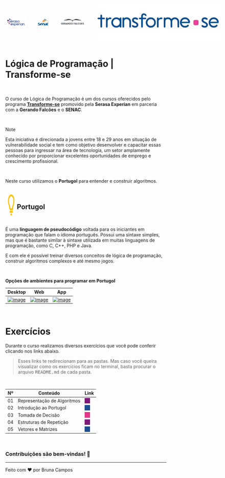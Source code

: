 
<div style="display: flex; gap: 2rem; align-items: center;">
    <img src="./Images/serasaexperian-logo.png" alt="" width="13%" align="center"/>
    <img src="./Images/senac-logo.png" alt="" width="8%" align="center"/>
    <img src="./Images/gerandofalcoes-logo.png" alt="" width="16%" align="center"/>
    <img src="./Images/transformese-logo.png" alt="" width="500" align="center"/>
</div>


<br>
<h1>Lógica de Programação | Transforme-se</h1>
<br>

O curso de Lógica de Programação é um dos cursos oferecidos pelo programa **[Transforme-se](https://www.serasaexperian.com.br/transforme-se/)** promovido pela **Serasa Experian** em parceria com a **Gerando Falcões** e o **SENAC**.

<br>

> [!NOTE]
Esta iniciativa é direcionada a jovens entre 18 e 29 anos em situação de vulnerabilidade social e tem como objetivo desenvolver e capacitar essas pessoas para ingressar na área de tecnologia, um setor amplamente conhecido por proporcionar excelentes oportunidades de emprego e crescimento profissional. 

<br>

Neste curso utilizamos o **Portugol** para entender e construir algoritmos. 

<br>

<div style="display: flex;">
    <img src="./Images/simbolo-portugol.png" alt="" width="36" align="left"/>
    <h2>Portugol</h2>
</div>

<br>

É uma **linguagem de pseudocódigo** voltada para os iniciantes em programação que falam o idioma português. Possui uma sintaxe simples, mas que é bastante similar à sintaxe utilizada em muitas linguagens de programação, como C, C++, PHP e Java. 

E com ele é possível treinar diversos conceitos de lógica de programação, construir algoritmos complexos e até mesmo jogos.

<br>

**Opções de ambientes para programar em Portugol**

|  Desktop  |  Web | App |
| --------- | ---- | --- |
| [![image](https://github.com/user-attachments/assets/2dcb6e4f-bdc2-4f2a-bf91-78038852b0d3)](https://univali-lite.github.io/Portugol-Studio/) | [![image](https://github.com/user-attachments/assets/081180f6-f261-41e4-8586-62e102a32cfb)](https://portugol.dev) | [![image](https://github.com/user-attachments/assets/77bf707c-50bc-41ad-9032-cc7228a148b7)](https://play.google.com/store/apps/details?id=br.erickweil.portugolweb&hl=pt_BR) |

<br>

# Exercícios
Durante o curso realizamos diversos exercícios que você pode conferir clicando nos links abaixo. 

> Esses links te redirecionam para as pastas. Mas caso você queira visualizar como os exercícios ficam no terminal, basta procurar o arquivo <kbd>README.md</kbd> de cada pasta.

<br>

| Nº |  Conteúdo  | Link
|  --   | --         | :--: |
| 01    |  Representação de Algoritmos | [<img src="./Images/quadrado1.png" alt="" width="60%" align="center" style="display: flex;"/>](./Activities/1-Representacao_de_Algoritmos) |
| 02    |  Introdução ao Portugol | [<img src="./Images/quadrado2.png" alt="" width="60%" align="center" style="display: flex;"/>](./Activities/2-Introducao_ao_Portugol) |
| 03    |  Tomada de Decisão | [<img src="./Images/quadrado3.png" alt=""  width="60%" align="center" style="display: flex;"/>](./Activities/3-Tomada_de_Decisao) |
| 04    |  Estruturas de Repetição  | [<img src="./Images/quadrado1.png" alt="" width="60%" align="center" style="display: flex;"/>](./Activities/4-Estruturas_de_Repeticao) |
| 05    |  Vetores e Matrizes | [<img src="./Images/quadrado2.png" alt=""  width="60%" align="center" style="display: flex;"/>](./Activities/5-Vetores_e_Matrizes) |

<br>

### Contribuições são bem-vindas! 🤗
---
Feito com ❤ por Bruna Campos
